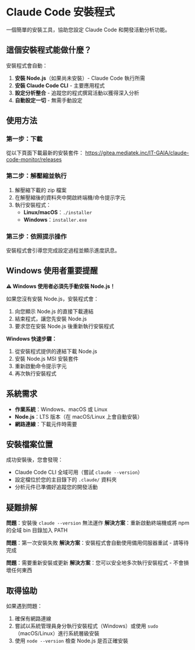 # Claude Code 安裝程式

一個簡單的安裝工具，協助您設定 Claude Code 和開發活動分析功能。

## 這個安裝程式能做什麼？

安裝程式會自動：
1. **安裝 Node.js**（如果尚未安裝）- Claude Code 執行所需
2. **安裝 Claude Code CLI** - 主要應用程式
3. **設定分析整合** - 追蹤您的程式撰寫活動以獲得深入分析
4. **自動設定一切** - 無需手動設定

## 使用方法

### 第一步：下載
從以下頁面下載最新的安裝套件：
https://gitea.mediatek.inc/IT-GAIA/claude-code-monitor/releases

### 第二步：解壓縮並執行
1. 解壓縮下載的 zip 檔案
2. 在解壓縮後的資料夾中開啟終端機/命令提示字元
3. 執行安裝程式：
   - **Linux/macOS**：`./installer`
   - **Windows**：`installer.exe`

### 第三步：依照提示操作
安裝程式會引導您完成設定過程並顯示進度訊息。

## Windows 使用者重要提醒

**⚠️ Windows 使用者必須先手動安裝 Node.js！**

如果您沒有安裝 Node.js，安裝程式會：
1. 向您顯示 Node.js 的直接下載連結
2. 結束程式，讓您先安裝 Node.js
3. 要求您在安裝 Node.js 後重新執行安裝程式

**Windows 快速步驟：**
1. 從安裝程式提供的連結下載 Node.js
2. 安裝 Node.js MSI 安裝套件
3. 重新啟動命令提示字元
4. 再次執行安裝程式

## 系統需求

- **作業系統**：Windows、macOS 或 Linux
- **Node.js**：LTS 版本（在 macOS/Linux 上會自動安裝）
- **網路連線**：下載元件時需要

## 安裝檔案位置

成功安裝後，您會發現：
- Claude Code CLI 全域可用（嘗試 `claude --version`）
- 設定檔位於您的主目錄下的 `.claude/` 資料夾
- 分析元件已準備好追蹤您的開發活動

## 疑難排解

**問題**：安裝後 `claude --version` 無法運作
**解決方案**：重新啟動終端機或將 npm 的全域 bin 目錄加入 PATH

**問題**：第一次安裝失敗
**解決方案**：安裝程式會自動使用備用伺服器重試 - 請等待完成

**問題**：需要重新安裝或更新
**解決方案**：您可以安全地多次執行安裝程式 - 不會損壞任何東西

## 取得協助

如果遇到問題：
1. 確保有網路連線
2. 嘗試以系統管理員身分執行安裝程式（Windows）或使用 `sudo`（macOS/Linux）進行系統層級安裝
3. 使用 `node --version` 檢查 Node.js 是否正確安裝

